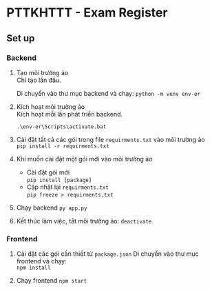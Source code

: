 # PTTKHTTT - Exam Register

## Set up

### Backend

1. Tạo môi trường ảo  
   Chỉ tạo lần đầu.

   Di chuyển vào thư mục backend và chạy:
   `python -m venv env-er`

2. Kích hoạt môi trường ảo  
   Kích hoạt mỗi lần phát triển backend.
   
   `.\env-er\Scripts\activate.bat`  

4. Cài đặt tất cả các gói trong file `requirments.txt` vào môi trường ảo  
   `pip install -r requirments.txt`  

5. Khi muốn cài đặt một gói mới vào môi trường ảo
   - Cài đặt gói mới  
     `pip install [package]`
   - Cập nhật lại `requirments.txt`  
     `pip freeze > requirments.txt`  

6. Chạy backend
   `py app.py`

7. Kết thúc làm việc, tắt môi trường ảo:
   `deactivate`


### Frontend

1. Cài đặt các gói cần thiết từ `package.json` 
   Di chuyển vào thư mục frontend và chạy:  
   `npm install`  

2. Chạy frontend
   `npm start`  